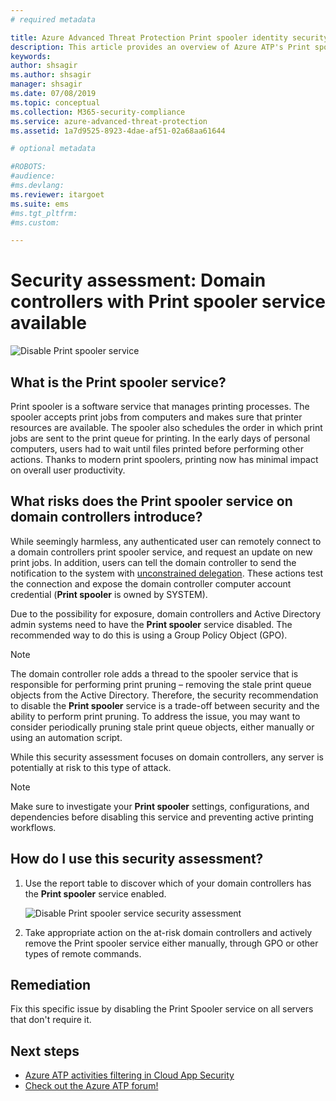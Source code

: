 ```yaml
---
# required metadata

title: Azure Advanced Threat Protection Print spooler identity security posture assessments
description: This article provides an overview of Azure ATP's Print spooler identity security posture assessment reports.
keywords:
author: shsagir
ms.author: shsagir
manager: shsagir
ms.date: 07/08/2019
ms.topic: conceptual
ms.collection: M365-security-compliance
ms.service: azure-advanced-threat-protection
ms.assetid: 1a7d9525-8923-4dae-af51-02a68aa61644

# optional metadata

#ROBOTS:
#audience:
#ms.devlang:
ms.reviewer: itargoet
ms.suite: ems
#ms.tgt_pltfrm:
#ms.custom:

---
```

# Security assessment: Domain controllers with Print spooler service available

![Disable Print spooler service](media/atp-cas-isp-print-spooler-1.png)

## What is the **Print spooler** service?

Print spooler is a software service that manages printing processes. The spooler accepts print jobs from computers and makes sure that printer resources are available. The spooler also schedules the order in which print jobs are sent to the print queue for printing. In the early days of personal computers, users had to wait until files printed before performing other actions. Thanks to modern print spoolers, printing now has minimal impact on overall user productivity.

## What risks does the **Print spooler** service on domain controllers introduce?

While seemingly harmless, any authenticated user can remotely connect to a domain controllers print spooler service, and request an update on new print jobs. In addition, users can tell the domain controller to send the notification to the system with [unconstrained delegation](atp-cas-isp-unconstrained-kerberos.md). These actions test the connection and expose the domain controller computer account credential (**Print spooler** is owned by SYSTEM).

Due to the possibility for exposure, domain controllers and Active Directory admin systems need to have the **Print spooler** service disabled. The recommended way to do this is using a Group Policy Object (GPO).

> [!NOTE]
> The domain controller role adds a thread to the spooler service that is responsible for performing print pruning – removing the stale print queue objects from the Active Directory. Therefore, the security recommendation to disable the **Print spooler** service is a trade-off between security and the ability to perform print pruning. To address the issue, you may want to consider periodically pruning stale print queue objects, either manually or using an automation script.

While this security assessment focuses on domain controllers, any server is potentially at risk to this type of attack.

   > [!NOTE]
   > Make sure to investigate your **Print spooler** settings, configurations, and dependencies before disabling this service and preventing active printing workflows.

## How do I use this security assessment?

1. Use the report table to discover which of your domain controllers has the **Print spooler** service enabled.

    ![Disable Print spooler service security assessment](media/atp-cas-isp-print-spooler-2.png)
1. Take appropriate action on the at-risk domain controllers and actively remove the Print spooler service either manually, through GPO or other types of remote commands.

## Remediation

Fix this specific issue by disabling the Print Spooler service on all servers that don't require it.

## Next steps

- [Azure ATP activities filtering in Cloud App Security](atp-activities-filtering-mcas.md)
- [Check out the Azure ATP forum!](https://aka.ms/azureatpcommunity)
